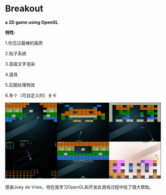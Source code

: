 # Breakout
**a 2D game using OpenGL**

**特性:**  

1.你见过最棒的画质

2.粒子系统

3.高级文字渲染

4.道具

5.后期处理特效

6.多个（可自定义的）关卡

![](cover.png)

感谢Joey de Vries，他在我学习OpenGL和开发此游戏过程中给了很大帮助。
